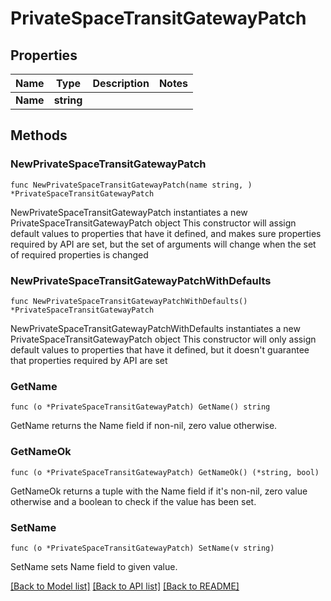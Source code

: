 # PrivateSpaceTransitGatewayPatch

## Properties

Name | Type | Description | Notes
------------ | ------------- | ------------- | -------------
**Name** | **string** |  | 

## Methods

### NewPrivateSpaceTransitGatewayPatch

`func NewPrivateSpaceTransitGatewayPatch(name string, ) *PrivateSpaceTransitGatewayPatch`

NewPrivateSpaceTransitGatewayPatch instantiates a new PrivateSpaceTransitGatewayPatch object
This constructor will assign default values to properties that have it defined,
and makes sure properties required by API are set, but the set of arguments
will change when the set of required properties is changed

### NewPrivateSpaceTransitGatewayPatchWithDefaults

`func NewPrivateSpaceTransitGatewayPatchWithDefaults() *PrivateSpaceTransitGatewayPatch`

NewPrivateSpaceTransitGatewayPatchWithDefaults instantiates a new PrivateSpaceTransitGatewayPatch object
This constructor will only assign default values to properties that have it defined,
but it doesn't guarantee that properties required by API are set

### GetName

`func (o *PrivateSpaceTransitGatewayPatch) GetName() string`

GetName returns the Name field if non-nil, zero value otherwise.

### GetNameOk

`func (o *PrivateSpaceTransitGatewayPatch) GetNameOk() (*string, bool)`

GetNameOk returns a tuple with the Name field if it's non-nil, zero value otherwise
and a boolean to check if the value has been set.

### SetName

`func (o *PrivateSpaceTransitGatewayPatch) SetName(v string)`

SetName sets Name field to given value.



[[Back to Model list]](../README.md#documentation-for-models) [[Back to API list]](../README.md#documentation-for-api-endpoints) [[Back to README]](../README.md)


